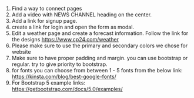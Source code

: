 
1. Find a way to connect pages
2. Add a video with NEWS CHANNEL heading on the center.
3. Add a link for signup page.
4. create a link for login and open the form as modal.
5. Edit a weather page and create a forecast information. Follow the link for the designs https://www.cp24.com/weather
6. Please make sure to use the primary and secondary colors we chose for website
7. Make sure to have proper padding and margin. you can use bootstrap or regular. try to give priority to bootstrap.
8. for fonts you can choose from between 1 - 5 fonts from the below link: https://kinsta.com/blog/best-google-fonts/
9. For Bootstrap 5 example links: https://getbootstrap.com/docs/5.0/examples/
     
